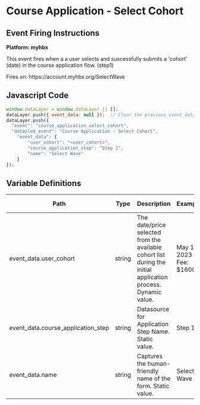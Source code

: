 # Course Application - Select Cohort

### 

## Event Firing Instructions

<p><strong>Platform: myhbx</strong></p>
<p>This event fires when a a user selects and suscessfully submits a 'cohort' (date) in the course application flow. (step1)</p>
<p>Fires on: https://account.myhbx.org/SelectWave</p>


## Javascript Code
```js
window.dataLayer = window.dataLayer || [];
dataLayer.push({ event_data: null });  // Clear the previous event_data object.
dataLayer.push({
  "event": "course_application_select_cohort",
  "detailed_event": "Course Application - Select Cohort",
    "event_data": {
        "user_cohort": "<user_cohort>",
        "course_application_step": "Step 1",
        "name": "Select Wave"
    }
});
```

## Variable Definitions

|Path|Type|Description|Example|Pattern|Min Length|Max Length|Minimum|Maximum|Multiple Of|
| --- | --- | --- | --- | --- | --- | --- | --- | --- | --- |
|event_data.user_cohort|string|The date\/price selected from the available cohort list during the initial application process. Dynamic value. |May 10, 2023 - Fee: $1600|||||||
|event_data.course_application_step|string|Datasource for Application Step Name. Static value. |Step 1|||||||
|event_data.name|string|Captures the human-friendly name of the form. Static value.|Select Wave|||||||


